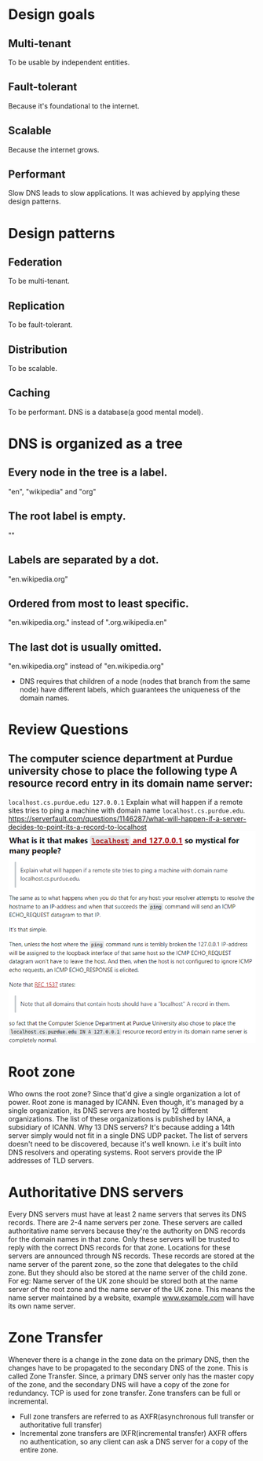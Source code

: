 # Design goals
## Multi-tenant
To be usable by independent entities.
## Fault-tolerant
Because it's foundational to the internet.
## Scalable
Because the internet grows.
## Performant
Slow DNS leads to slow applications.
It was achieved by applying these design patterns.
# Design patterns
## Federation
To be multi-tenant.
## Replication
To be fault-tolerant.
## Distribution
To be scalable.
## Caching
To be performant.
DNS is a database(a good mental model).
# DNS is organized as a tree
## Every node in the tree is a label.
"en", "wikipedia" and "org"
## The root label is empty.
""
## Labels are separated by a dot.
"en.wikipedia.org"
## Ordered from most to least specific.
"en.wikipedia.org." instead of ".org.wikipedia.en"
## The last dot is usually omitted.
"en.wikipedia.org" instead of "en.wikipedia.org"
- DNS requires that children of a node (nodes that branch from the same node) have different labels, which guarantees the uniqueness of the domain names.

# Review Questions
## The computer science department at Purdue university chose to place the following type A resource record entry in its domain name server:
`localhost.cs.purdue.edu 127.0.0.1`
Explain what will happen if a remote sites tries to ping a machine with domain name `localhost.cs.purdue.edu`.
https://serverfault.com/questions/1146287/what-will-happen-if-a-server-decides-to-point-its-a-record-to-localhost
![54b5a67e07f2f8be0052621fdead5ce7.png](../_resources/54b5a67e07f2f8be0052621fdead5ce7.png)
# Root zone
Who owns the root zone?
Since that'd give a single organization a lot of power.
Root zone is managed by ICANN.
Even though, it's managed by a single organization, its DNS servers are hosted by 12 different organizations.
The list of these organizations is published by IANA, a subsidiary of ICANN.
Why 13 DNS servers?
It's because adding a 14th server simply would not fit in a single DNS UDP packet.
The list of servers doesn't need to be discovered, because it's well known. i.e it's built into DNS resolvers and operating systems.
Root servers provide the IP addresses of TLD servers.

# Authoritative DNS servers
Every DNS servers must have at least 2 name servers that serves its DNS records.
There are 2-4 name servers per zone. These servers are called authoritative name servers because they're the authority on DNS records for the domain names in that zone.
Only these servers will be trusted to reply with the correct DNS records for that zone. Locations for these servers are announced through NS records.
These records are stored at the name server of the parent zone, so the zone that delegates to the child zone.
But they should also be stored at the name server of the child zone.
For eg: Name server of the UK zone should be stored both at the name server of the root zone and the name server of the UK zone.
This means the name server maintained by a website, example www.example.com will have its own name server.

# Zone Transfer
Whenever there is a change in the zone data on the primary DNS, then the changes have to be propagated to the secondary DNS of the zone. This is called Zone Transfer.
Since, a primary DNS server only has the master copy of the zone, and the secondary DNS will have a copy of the zone for redundancy.
TCP is used for zone transfer.
Zone transfers can be full or incremental.
- Full zone transfers are referred to as AXFR(asynchronous full transfer or authoritative full transfer)
- Incremental zone transfers are IXFR(incremental transfer)
AXFR offers no authentication, so any client can ask a DNS server for a copy of the entire zone.
